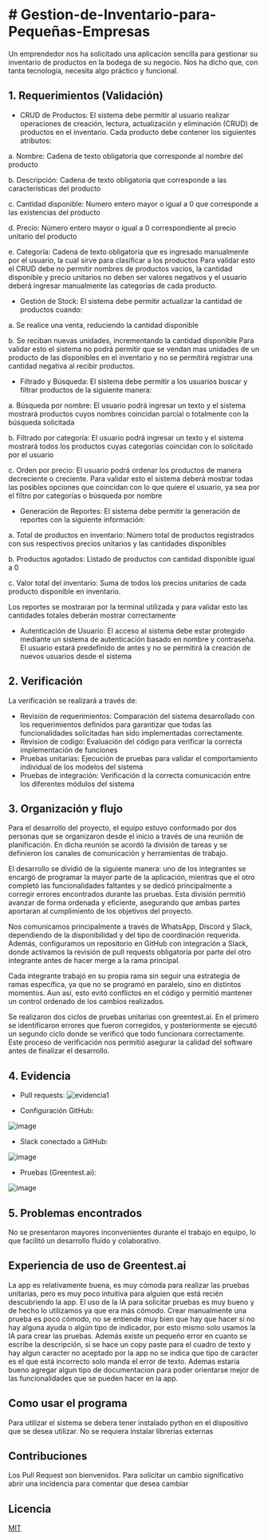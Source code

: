 # # Gestion-de-Inventario-para-Pequeñas-Empresas

Un emprendedor nos ha solicitado una aplicación sencilla para gestionar su inventario de productos en la bodega de su negocio. Nos ha dicho que, con tanta tecnología, necesita algo práctico y funcional.


## 1. Requerimientos (Validación)

- CRUD de Productos: El sistema debe permitir al usuario realizar operaciones de creación, lectura, actualización y eliminación (CRUD) de productos en el inventario. Cada producto debe contener los siguientes atributos:
  
a. Nombre: Cadena de texto obligatoria que corresponde al nombre del producto

b. Descripción: Cadena de texto obligatoria que corresponde a las características del producto

c. Cantidad disponible: Numero entero mayor o igual a 0 que corresponde a las existencias del producto

d. Precio: Número entero mayor o igual a 0 correspondiente al precio unitario del producto

e. Categoría: Cadena de texto obligatoria que es ingresado manualmente por el usuario, la cual sirve para clasificar a los productos
Para validar esto el CRUD debe no permitir nombres de productos vacíos, la             cantidad disponible y precio unitarios no deben ser valores negativos y el usuario deberá ingresar manualmente las categorías de cada producto.
- Gestión de Stock: El sistema debe permitir actualizar la cantidad de productos cuando:
  
a. Se realice una venta, reduciendo la cantidad disponible

b. Se reciban nuevas unidades, incrementando la cantidad disponible
Para validar esto el sistema no podrá permitir que se vendan mas unidades de un producto de las disponibles en el inventario y no se permitirá registrar una cantidad negativa al recibir productos.
- Filtrado y Búsqueda: El sistema debe permitir a los usuarios buscar y filtrar productos de la siguiente manera:
  
a. Búsqueda por nombre: El usuario podrá ingresar un texto y el sistema mostrará productos cuyos nombres coincidan parcial o totalmente con la búsqueda solicitada

b. Filtrado por categoría: El usuario podrá ingresar un texto y el sistema mostrará todos los productos cuyas categorías coincidan con lo solicitado por el usuario

c. Orden por precio: El usuario podrá ordenar los productos de manera decreciente o creciente.
Para validar esto el sistema deberá mostrar todas las posibles opciones que coincidan con lo que quiere el usuario, ya sea por el filtro por categorías o búsqueda por nombre
- Generación de Reportes: El sistema debe permitir la generación de reportes con la siguiente información:
  
a. Total de productos en inventario: Número total de productos registrados con sus respectivos precios unitarios y las cantidades disponibles

b. Productos agotados: Listado de productos con cantidad disponible igual a 0 

c. Valor total del inventario: Suma de todos los precios unitarios de cada producto disponible en inventario.

Los reportes se mostraran por la terminal utilizada y para validar esto las cantidades totales deberán mostrar correctamente 
- Autenticación de Usuario: El acceso al sistema debe estar protegido mediante un sistema de autenticación basado en nombre y contraseña. El usuario estará predefinido de antes y no se permitirá la creación de nuevos usuarios desde el sistema

## 2. Verificación

La verificación se realizará a través de:
- Revisión de requerimientos: Comparación del sistema desarrollado con los requerimientos definidos para garantizar que todas las funcionalidades solicitadas han sido implementadas correctamente.
- Revision de codigo: Evaluación del código para verificar la correcta implementación de funciones
- Pruebas unitarias: Ejecución de pruebas para validar el comportamiento individual de los modelos del sistema
- Pruebas de integración: Verificación d la correcta comunicación entre los diferentes módulos del sistema

## 3. Organización y flujo

Para el desarrollo del proyecto, el equipo estuvo conformado por dos personas que se organizaron desde el inicio a través de una reunión de planificación. En dicha reunión se acordó la división de tareas y se definieron los canales de comunicación y herramientas de trabajo.

El desarrollo se dividió de la siguiente manera: uno de los integrantes se encargó de programar la mayor parte de la aplicación, mientras que el otro completó las funcionalidades faltantes y se dedicó principalmente a corregir errores encontrados durante las pruebas. Esta división permitió avanzar de forma ordenada y eficiente, asegurando que ambas partes aportaran al cumplimiento de los objetivos del proyecto.

Nos comunicamos principalmente a través de WhatsApp, Discord y Slack, dependiendo de la disponibilidad y del tipo de coordinación requerida. Además, configuramos un repositorio en GitHub con integración a Slack, donde activamos la revisión de pull requests obligatoria por parte del otro integrante antes de hacer merge a la rama principal.

Cada integrante trabajó en su propia rama sin seguir una estrategia de ramas específica, ya que no se programó en paralelo, sino en distintos momentos. Aun así, esto evitó conflictos en el código y permitió mantener un control ordenado de los cambios realizados.

Se realizaron dos ciclos de pruebas unitarias con greentest.ai. En el primero se identificaron errores que fueron corregidos, y posteriormente se ejecutó un segundo ciclo donde se verificó que todo funcionara correctamente. Este proceso de verificación nos permitió asegurar la calidad del software antes de finalizar el desarrollo.

## 4. Evidencia

- Pull requests:
![evidencia1](https://github.com/user-attachments/assets/825e753f-fe5e-4742-9b28-4a3473450f1a)

- Configuración GitHub:
  
![image](https://github.com/user-attachments/assets/21967166-e6f0-4edb-9ca0-c5c3a1b393f0)

- Slack conectado a GitHub:
  
 ![image](https://github.com/user-attachments/assets/f8615db3-f95d-4986-8a46-f7d9da5f91f5)

- Pruebas (Greentest.ai):
  
![image](https://github.com/user-attachments/assets/72621b54-e274-4ed5-ab04-cb7d3a0bbd77)

## 5. Problemas encontrados

No se presentaron mayores inconvenientes durante el trabajo en equipo, lo que facilitó un desarrollo fluido y colaborativo.

## Experiencia de uso de Greentest.ai

La app es relativamente buena, es muy cómoda para realizar las pruebas unitarias, pero es muy poco intuitiva para alguien que está recién descubriendo la app. El uso de la IA para solicitar pruebas es muy bueno y de hecho lo utilizamos ya que era más cómodo. Crear manualmente una prueba es poco cómodo, no se entiende muy bien que hay que hacer si no hay alguna ayuda o algún tipo de indicador, por esto mismo solo usamos la IA para crear las pruebas. Además existe un pequeño error en cuanto se escribe la descripción, si se hace un copy paste para el cuadro de texto y hay algun caracter no aceptado por la app no se indica que tipo de carácter es el que está incorrecto solo manda el error de texto. Ademas estaria bueno agregar algun tipo de documentacion para poder orientarse mejor de las funcionalidades que se pueden hacer en la app.

## Como usar el programa

Para utilizar el sistema se debera tener instalado python en el dispositivo que se desea utilizar. No se requiera instalar librerias externas

## Contribuciones

Los Pull Request son bienvenidos. Para solicitar un cambio significativo abrir una incidencia para comentar que desea cambiar


## Licencia

[MIT](https://choosealicense.com/licenses/mit/)
